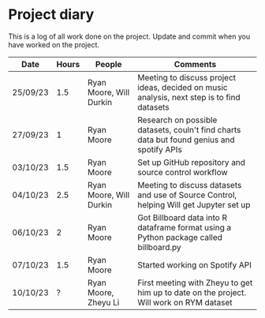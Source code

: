 # Project diary

This is a log of all work done on the project. Update and commit when you have worked on the project.

| Date     | Hours | People                  | Comments                                                                                   |
| -------- | ----- | ----------------------- | ------------------------------------------------------------------------------------------ |
| 25/09/23 | 1.5   | Ryan Moore, Will Durkin | Meeting to discuss project ideas, decided on music analysis, next step is to find datasets |
| 27/09/23 | 1     | Ryan Moore              | Research on possible datasets, couln't find charts data but found genius and spotify APIs  |
| 03/10/23 | 1.5   | Ryan Moore              | Set up GitHub repository and source control workflow                                       |
| 04/10/23 | 2.5   | Ryan Moore, Will Durkin | Meeting to discuss datasets and use of Source Control, helping Will get Jupyter set up     |
| 06/10/23 | 2     | Ryan Moore              | Got Billboard data into R dataframe format using a Python package called billboard.py      |
| 07/10/23 | 1.5   | Ryan Moore              | Started working on Spotify API                                                             |
| 10/10/23 | ?     | Ryan Moore, Zheyu Li    | First meeting with Zheyu to get him up to date on the project. Will work on RYM dataset    |
